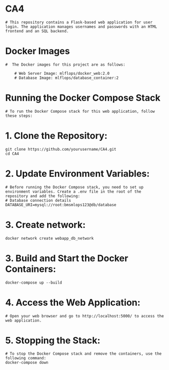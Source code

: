 # CA4
    # This repository contains a Flask-based web application for user login. The application manages usernames and passwords with an HTML frontend and an SQL backend.
# Docker Images
    #  The Docker images for this project are as follows:

        # Web Server Image: mlflops/docker_web:2.0
        # Database Image: mlflops/database_container:2

# Running the Docker Compose Stack
    # To run the Docker Compose stack for this web application, follow these steps:

#    1. Clone the Repository:
    git clone https://github.com/yourusername/CA4.git
    cd CA4
#    2. Update Environment Variables:
    # Before running the Docker Compose stack, you need to set up environment variables. Create a .env file in the root of the repository and add the following:
    # Database connection details
    DATABASE_URI=mysql://root:bmsmlops123@db/database

#    3. Create network:
    docker network create webapp_db_network
    
#    3. Build and Start the Docker Containers:
    docker-compose up --build
#    4. Access the Web Application:
    # Open your web browser and go to http://localhost:5000/ to access the web application.

#    5. Stopping the Stack:
    # To stop the Docker Compose stack and remove the containers, use the following command:
    docker-compose down
